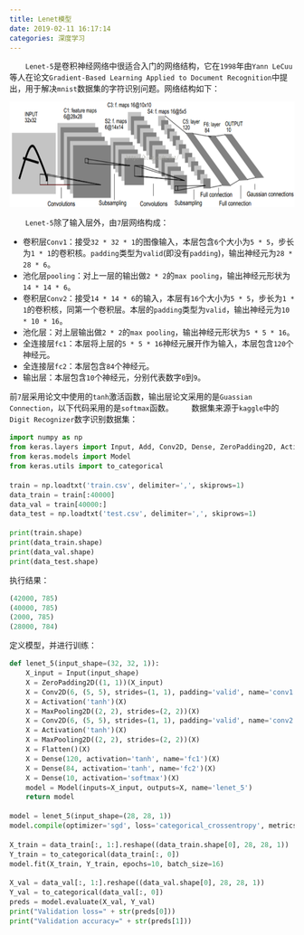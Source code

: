 ```yaml
---
title: Lenet模型
date: 2019-02-11 16:17:14
categories: 深度学习
---
```

&emsp;&emsp;`Lenet-5`是卷积神经网络中很适合入门的网络结构，它在`1998`年由`Yann LeCuu`等人在论文`Gradient-Based Learning Applied to Document Recognition`中提出，用于解决`mnist`数据集的字符识别问题。网络结构如下：

<img src="./Lenet模型/1.png" height="186" width="701">

&emsp;&emsp;`Lenet-5`除了输入层外，由`7`层网络构成：

- 卷积层`Conv1`：接受`32 * 32 * 1`的图像输入，本层包含`6`个大小为`5 * 5`，步长为`1 * 1`的卷积核。`padding`类型为`valid`(即没有`padding`)，输出神经元为`28 * 28 * 6`。
- 池化层`pooling`：对上一层的输出做`2 * 2`的`max pooling`，输出神经元形状为`14 * 14 * 6`。
- 卷积层`Conv2`：接受`14 * 14 * 6`的输入，本层有`16`个大小为`5 * 5`，步长为`1 * 1`的卷积核，同第一个卷积层。本层的`padding`类型为`valid`，输出神经元为`10 * 10 * 16`。
- 池化层：对上层输出做`2 * 2`的`max pooling`，输出神经元形状为`5 * 5 * 16`。
- 全连接层`fc1`：本层将上层的`5 * 5 * 16`神经元展开作为输入，本层包含`120`个神经元。
- 全连接层`fc2`：本层包含`84`个神经元。
- 输出层：本层包含`10`个神经元，分别代表数字`0`到`9`。

前`7`层采用论文中使用的`tanh`激活函数，输出层论文采用的是`Guassian Connection`，以下代码采用的是`softmax`函数。
&emsp;&emsp;数据集来源于`kaggle`中的`Digit Recognizer`数字识别数据集：

``` python
import numpy as np
from keras.layers import Input, Add, Conv2D, Dense, ZeroPadding2D, Activation, MaxPooling2D, Flatten
from keras.models import Model
from keras.utils import to_categorical
​
train = np.loadtxt('train.csv', delimiter=',', skiprows=1)
data_train = train[:40000]
data_val = train[40000:]
data_test = np.loadtxt('test.csv', delimiter=',', skiprows=1)
​
print(train.shape)
print(data_train.shape)
print(data_val.shape)
print(data_test.shape)
```

执行结果：

``` python
(42000, 785)
(40000, 785)
(2000, 785)
(28000, 784)
```

定义模型，并进行训练：

``` python
def lenet_5(input_shape=(32, 32, 1)):
    X_input = Input(input_shape)
    X = ZeroPadding2D((1, 1))(X_input)
    X = Conv2D(6, (5, 5), strides=(1, 1), padding='valid', name='conv1')(X)
    X = Activation('tanh')(X)
    X = MaxPooling2D((2, 2), strides=(2, 2))(X)
    X = Conv2D(6, (5, 5), strides=(1, 1), padding='valid', name='conv2')(X)
    X = Activation('tanh')(X)
    X = MaxPooling2D((2, 2), strides=(2, 2))(X)
    X = Flatten()(X)
    X = Dense(120, activation='tanh', name='fc1')(X)
    X = Dense(84, activation='tanh', name='fc2')(X)
    X = Dense(10, activation='softmax')(X)
    model = Model(inputs=X_input, outputs=X, name='lenet_5')
    return model
​
model = lenet_5(input_shape=(28, 28, 1))
model.compile(optimizer='sgd', loss='categorical_crossentropy', metrics=['accuracy'])
​
X_train = data_train[:, 1:].reshape((data_train.shape[0], 28, 28, 1))
Y_train = to_categorical(data_train[:, 0])
model.fit(X_train, Y_train, epochs=10, batch_size=16)
​
X_val = data_val[:, 1:].reshape((data_val.shape[0], 28, 28, 1))
Y_val = to_categorical(data_val[:, 0])
preds = model.evaluate(X_val, Y_val)
print("Validation loss=" + str(preds[0]))
print("Validation accuracy=" + str(preds[1]))
```